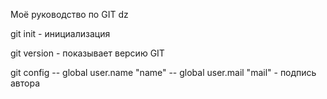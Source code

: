 Моё руководство по GIT dz

git init - инициализация

git version - показывает версию GIT

git config -- global user.name "name"
           -- global user.mail "mail" - подпись автора

           
